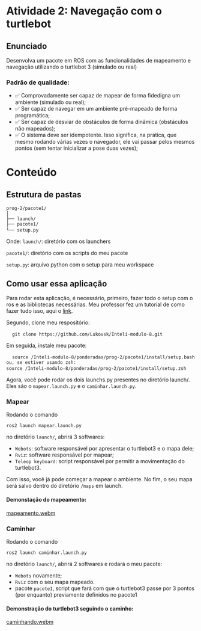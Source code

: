# Atividade 2: Navegação com o turtlebot

## Enunciado

Desenvolva um pacote em ROS com as funcionalidades de mapeamento e navegação utilizando o turtlebot 3 (simulado ou real)

### Padrão de qualidade:

- ✅ Comprovadamente ser capaz de mapear de forma fidedigna um ambiente (simulado ou real);
- ✅ Ser capaz de navegar em um ambiente pré-mapeado de forma programática;
- ✅ Ser capaz de desviar de obstáculos de forma dinâmica (obstáculos não mapeados);
- ✅ O sistema deve ser idempotente. Isso significa, na prática, que mesmo rodando várias vezes o navegador, ele vai passar pelos mesmos pontos (sem tentar inicializar a pose duas vezes);

# Conteúdo

## Estrutura de pastas
<pre><code>prog-2/pacote1/
│
├── launch/
├── pacote1/
└── setup.py</code> </pre>
Onde:
```launch/```: diretório com os launchers

```pacote1/```: diretório com os scripts do meu pacote

```setup.py```: arquivo python com o setup para meu workspace

## Como usar essa aplicação

Para rodar esta aplicação, é necessário, primeiro, fazer todo o setup com o ros e as bibliotecas necessárias. Meu professor fez um tutorial de como fazer tudo isso, aqui o [link](https://rmnicola.github.io/m8-ec-encontros/).

Segundo, clone meu respositório:

<pre> <code> git clone https://github.com/Lukovsk/Inteli-modulo-8.git </code> </pre>

Em seguida, instale meu pacote:

<pre> <code> source /Inteli-modulo-8/ponderadas/prog-2/pacote1/install/setup.bash
ou, se estiver usando zsh:
source /Inteli-modulo-8/ponderadas/prog-2/pacote1/install/setup.zsh</code> </pre>

Agora, você pode rodar os dois launchs.py presentes no diretório launch/. Eles são o ```mapear.launch.py``` e o ```caminhar.launch.py```. 

### Mapear

Rodando o comando

<pre><code>ros2 launch mapear.launch.py</code></pre>

no diretório ```launch/```, abrirá 3 softwares:

- <code>Webots</code>: software responsável por apresentar o turtlebot3 e o mapa dele;
- <code>Rviz</code>: software responsável por mapear;
- <code>Teleop keyboard</code>: script responsável por permitir a movimentação do turtlebot3.

Com isso, você já pode começar a mapear o ambiente. No fim, o seu mapa será salvo dentro do diretório ```/maps``` em launch.

#### Demonstação do mapeamento:

[mapeamento.webm](https://github.com/Lukovsk/Inteli-modulo-8/assets/99260684/5b6a7214-6f24-415f-872e-67043219d783)

### Caminhar

Rodando o comando

<pre><code>ros2 launch caminhar.launch.py</code></pre>

no diretório ```launch/```, abrirá 2 softwares e rodará o meu pacote:

- <code>Webots</code> novamente;
- <code>Rviz</code> com o seu mapa mapeado.
- pacote <code>pacote1</code>, script que fará com que o turtlebot3 passe por 3 pontos (por enquanto) previamente definidos no pacote1

#### Demonstração do turtlebot3 seguindo o caminho:

[caminhando.webm](https://github.com/Lukovsk/Inteli-modulo-8/assets/99260684/edc3b89a-cf1e-4918-9f56-500bf884f4db)

